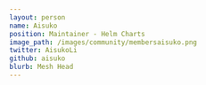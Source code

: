 ```yaml
---
layout: person
name: Aisuko
position: Maintainer - Helm Charts
image_path: /images/community/membersaisuko.png
twitter: AisukoLi
github: aisuko
blurb: Mesh Head
---
```

